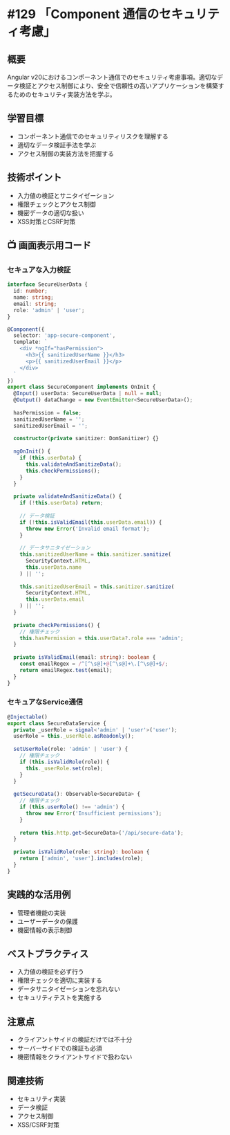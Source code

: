 # #129 「Component 通信のセキュリティ考慮」

## 概要
Angular v20におけるコンポーネント通信でのセキュリティ考慮事項。適切なデータ検証とアクセス制御により、安全で信頼性の高いアプリケーションを構築するためのセキュリティ実装方法を学ぶ。

## 学習目標
- コンポーネント通信でのセキュリティリスクを理解する
- 適切なデータ検証手法を学ぶ
- アクセス制御の実装方法を把握する

## 技術ポイント
- 入力値の検証とサニタイゼーション
- 権限チェックとアクセス制御
- 機密データの適切な扱い
- XSS対策とCSRF対策

## 📺 画面表示用コード

### セキュアな入力検証
```typescript
interface SecureUserData {
  id: number;
  name: string;
  email: string;
  role: 'admin' | 'user';
}

@Component({
  selector: 'app-secure-component',
  template: `
    <div *ngIf="hasPermission">
      <h3>{{ sanitizedUserName }}</h3>
      <p>{{ sanitizedUserEmail }}</p>
    </div>
  `
})
export class SecureComponent implements OnInit {
  @Input() userData: SecureUserData | null = null;
  @Output() dataChange = new EventEmitter<SecureUserData>();
  
  hasPermission = false;
  sanitizedUserName = '';
  sanitizedUserEmail = '';
  
  constructor(private sanitizer: DomSanitizer) {}
  
  ngOnInit() {
    if (this.userData) {
      this.validateAndSanitizeData();
      this.checkPermissions();
    }
  }
  
  private validateAndSanitizeData() {
    if (!this.userData) return;
    
    // データ検証
    if (!this.isValidEmail(this.userData.email)) {
      throw new Error('Invalid email format');
    }
    
    // データサニタイゼーション
    this.sanitizedUserName = this.sanitizer.sanitize(
      SecurityContext.HTML, 
      this.userData.name
    ) || '';
    
    this.sanitizedUserEmail = this.sanitizer.sanitize(
      SecurityContext.HTML, 
      this.userData.email
    ) || '';
  }
  
  private checkPermissions() {
    // 権限チェック
    this.hasPermission = this.userData?.role === 'admin';
  }
  
  private isValidEmail(email: string): boolean {
    const emailRegex = /^[^\s@]+@[^\s@]+\.[^\s@]+$/;
    return emailRegex.test(email);
  }
}
```

### セキュアなService通信
```typescript
@Injectable()
export class SecureDataService {
  private _userRole = signal<'admin' | 'user'>('user');
  userRole = this._userRole.asReadonly();
  
  setUserRole(role: 'admin' | 'user') {
    // 権限チェック
    if (this.isValidRole(role)) {
      this._userRole.set(role);
    }
  }
  
  getSecureData(): Observable<SecureData> {
    // 権限チェック
    if (this.userRole() !== 'admin') {
      throw new Error('Insufficient permissions');
    }
    
    return this.http.get<SecureData>('/api/secure-data');
  }
  
  private isValidRole(role: string): boolean {
    return ['admin', 'user'].includes(role);
  }
}
```

## 実践的な活用例
- 管理者機能の実装
- ユーザーデータの保護
- 機密情報の表示制御

## ベストプラクティス
- 入力値の検証を必ず行う
- 権限チェックを適切に実装する
- データサニタイゼーションを忘れない
- セキュリティテストを実施する

## 注意点
- クライアントサイドの検証だけでは不十分
- サーバーサイドでの検証も必須
- 機密情報をクライアントサイドで扱わない

## 関連技術
- セキュリティ実装
- データ検証
- アクセス制御
- XSS/CSRF対策
